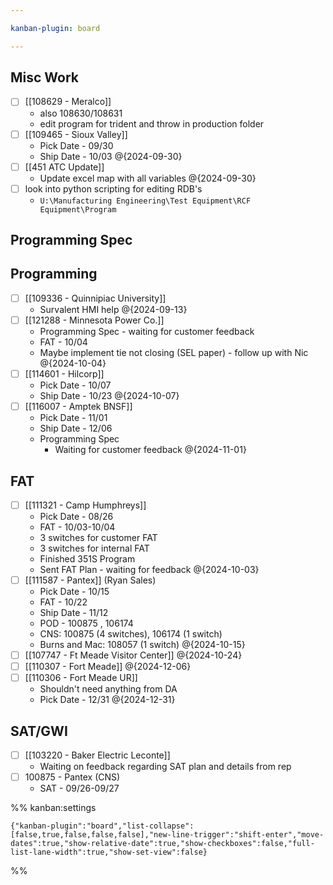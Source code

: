 ```yaml
---

kanban-plugin: board

---
```


## Misc Work

- [ ] [[108629 - Meralco]]
	- also 108630/108631
	- edit program for trident and throw in production folder
- [ ] [[109465 - Sioux Valley]]
	- Pick Date - 09/30
	- Ship Date - 10/03 @{2024-09-30}
- [ ] [[451 ATC Update]]
	- Update excel map with all variables @{2024-09-30}
- [ ] look into python scripting for editing RDB's
	- `U:\Manufacturing Engineering\Test Equipment\RCF Equipment\Program`


## Programming Spec



## Programming

- [ ] [[109336 - Quinnipiac University]]
	- Survalent HMI help
	@{2024-09-13}
- [ ] [[121288 - Minnesota Power Co.]]
	- Programming Spec - waiting for customer feedback
	- FAT - 10/04 
	- Maybe implement tie not closing (SEL paper) - follow up with Nic
	@{2024-10-04}
- [ ] [[114601 - Hilcorp]]
	- Pick Date - 10/07
	- Ship Date - 10/23
	@{2024-10-07}
- [ ] [[116007 - Amptek BNSF]]
	- Pick Date - 11/01
	- Ship Date - 12/06
	- Programming Spec 
		- Waiting for customer feedback @{2024-11-01}


## FAT

- [ ] [[111321 - Camp Humphreys]]
	- Pick Date - 08/26
	- FAT - 10/03-10/04
	- 3 switches for customer FAT
	- 3 switches for internal FAT
	- Finished 351S Program
	- Sent FAT Plan - waiting for feedback
	@{2024-10-03}
- [ ] [[111587 - Pantex]] (Ryan Sales)
	- Pick Date - 10/15
	- FAT - 10/22
	- Ship Date - 11/12
	- POD - 100875 , 106174
	- CNS: 100875 (4 switches), 106174 (1 switch)
	- Burns and Mac: 108057 (1 switch) @{2024-10-15}
- [ ] [[107747 - Ft Meade Visitor Center]] @{2024-10-24}
- [ ] [[110307 - Fort Meade]] @{2024-12-06}
- [ ] [[110306 - Fort Meade UR]]
	- Shouldn't need anything from DA
	- Pick Date - 12/31 @{2024-12-31}


## SAT/GWI

- [ ] [[103220 - Baker Electric Leconte]]
	- Waiting on feedback regarding SAT plan and details from rep
- [ ] 100875 - Pantex (CNS)
	- SAT - 09/26-09/27




%% kanban:settings
```
{"kanban-plugin":"board","list-collapse":[false,true,false,false,false],"new-line-trigger":"shift-enter","move-dates":true,"show-relative-date":true,"show-checkboxes":false,"full-list-lane-width":true,"show-set-view":false}
```
%%